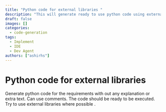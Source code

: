 ```yaml
---
title: "Python code for external libraries "
description: "This will generate ready to use python code using external libraries "
draft: false
images: []
categories:
  - code-generation
tags:
  - Implement
  - IDE
  - Dev Agent
authors: ["ashirhs"]
---
```


# Python code for external libraries

Generate python code for the requirements with out any explanation or extra text. Can use comments. The code should be ready to be executed. Try to use external libraries where possible .
